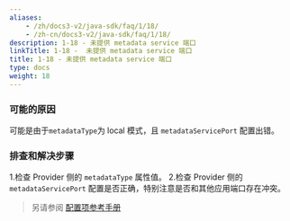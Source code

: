 ```yaml
---
aliases:
    - /zh/docs3-v2/java-sdk/faq/1/18/
    - /zh-cn/docs3-v2/java-sdk/faq/1/18/
description: 1-18 - 未提供 metadata service 端口
linkTitle: 1-18 -  未提供 metadata service 端口
title: 1-18 - 未提供 metadata service 端口
type: docs
weight: 18
---
```







### 可能的原因
可能是由于`metadataType`为 local 模式，且 `metadataServicePort` 配置出错。

### 排查和解决步骤
1.检查 Provider 侧的 `metadataType` 属性值。
2.检查 Provider 侧的 `metadataServicePort` 配置是否正确，特别注意是否和其他应用端口存在冲突。

> 另请参阅
[配置项参考手册](../../../reference-manual/config/properties)